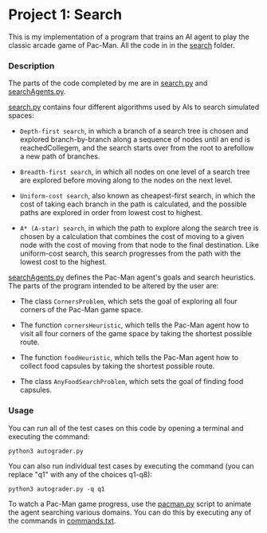 # Project 1: Search

This is my implementation of a program that trains an AI agent to play the classic arcade game of Pac-Man. All the code in in the [search](/search) folder.

### Description

The parts of the code completed by me are in [search.py](/search/search.py) and [searchAgents.py](/search/searchAgents.py).

[search.py](/search/search.py) contains four different algorithms used by AIs to search simulated spaces:

- `Depth-first search`, in which a branch of a search tree is chosen and explored branch-by-branch along a sequence of nodes until an end is reachedCollegem, and the search starts over from the root to arefollow a new path of branches.

- `Breadth-first search`, in which all nodes on one level of a search tree are explored before moving along to the nodes on the next level.

- `Uniform-cost search`, also known as cheapest-first search, in which the cost of taking each branch in the path is calculated, and the possible paths are explored in order from lowest cost to highest.

- `A* (A-star) search`, in which the path to explore along the search tree is chosen by a calculation that combines the cost of moving to a given node with the cost of moving from that node to the final destination. Like uniform-cost search, this search progresses from the path with the lowest cost to the highest.

[searchAgents.py](/search/searchAgents.py) defines the Pac-Man agent's goals and search heuristics. The parts of the program intended to be altered by the user are:

- The class `CornersProblem`, which sets the goal of exploring all four corners of the Pac-Man game space.

- The function `cornersHeuristic`, which tells the Pac-Man agent how to visit all four corners of the game space by taking the shortest possible route.

- The function `foodHeuristic`, which tells the Pac-Man agent how to collect food capsules by taking the shortest possible route.

- The class `AnyFoodSearchProblem`, which sets the goal of finding food capsules.

### Usage

You can run all of the test cases on this code by opening a terminal and executing the command:

    python3 autograder.py

You can also run individual test cases by executing the command (you can replace "q1" with any of the choices q1-q8):

    python3 autograder.py -q q1

To watch a Pac-Man game progress, use the [pacman.py](/search/pacman.py) script to animate the agent searching various domains. You can do this by executing any of the commands in [commands.txt](/search/commands.txt).

